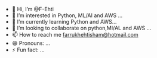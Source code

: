 - 👋 Hi, I’m @F-Ehti
- 👀 I’m interested in Python, ML/AI and AWS ...
- 🌱 I’m currently learning Python and AWS...
- 💞️ I’m looking to collaborate on python,MI/AL and AWS ...
- 📫 How to reach me farrukhehtisham@hotmail.com
- 😄 Pronouns: ...
- ⚡ Fun fact: ...

<!---
F-Ehti/F-Ehti is a ✨ special ✨ repository because its `README.md` (this file) appears on your GitHub profile.
You can click the Preview link to take a look at your changes.
--->
